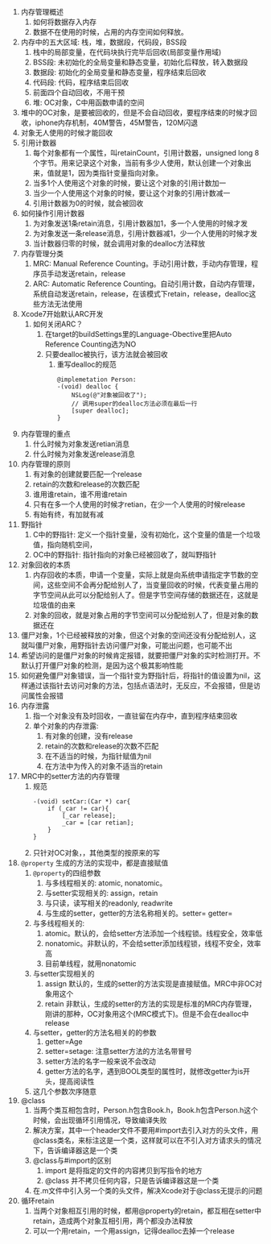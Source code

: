 1. 内存管理概述
    1. 如何将数据存入内存
    2. 数据不在使用的时候，占用的内存空间如何释放。
2. 内存中的五大区域: 栈，堆，数据段，代码段，BSS段
    1. 栈中的局部变量，在代码块执行完毕后回收(局部变量作用域)
    2. BSS段: 未初始化的全局变量和静态变量，初始化后释放，转入数据段
    3. 数据段: 初始化的全局变量和静态变量，程序结束后回收
    4. 代码段: 代码，程序结束后回收
    5. 前面四个自动回收，不用干预
    6. 堆: OC对象，C中用函数申请的空间
3. 堆中的OC对象，是要被回收的，但是不会自动回收，要程序结束的时候才回收，iphone内存机制，40M警告，45M警告，120M闪退
4. 对象无人使用的时候才能回收
5. 引用计数器
    1. 每个对象都有一个属性，叫retainCount，引用计数器，unsigned long 8个字节。用来记录这个对象，当前有多少人使用，默认创建一个对象出来，值就是1，因为类指针变量指向对象。
    2. 当多1个人使用这个对象的时候，要让这个对象的引用计数加一
    3. 当少一个人使用这个对象的时候，要让这个对象的引用计数减一
    4. 引用计数器为0的时候，就会被回收
6. 如何操作引用计数器
    1. 为对象发送1条retain消息，引用计数器加1，多一个人使用的时候才发
    2. 为对象发送一条release消息，引用计数器减1，少一个人使用的时候才发
    3. 当计数器归零的时候，就会调用对象的dealloc方法释放
7. 内存管理分类
    1. MRC: Manual Reference Counting。手动引用计数，手动内存管理，程序员手动发送retain，release
    2. ARC: Automatic Reference Counting。自动引用计数，自动内存管理，系统自动发送retain，release，在该模式下retain，release，dealloc这些方法无法使用
8. Xcode7开始默认ARC开发
    1. 如何关闭ARC？
        1. 在target的buildSettings里的Language-Obective里把Auto Reference Counting选为NO
        2. 只要dealloc被执行，该方法就会被回收
            1. 重写dealloc的规范
                ```
                @implemetation Person:
                -(void) dealloc {
                    NSLog(@"对象被回收了");
                    // 调用super的dealloc方法必须在最后一行
                    [super dealloc];
                }
                ```
9. 内存管理的重点
    1. 什么时候为对象发送retian消息
    2. 什么时候为对象发送release消息
10. 内存管理的原则
    1. 有对象的创建就要匹配一个release
    2. retain的次数和release的次数匹配
    3. 谁用谁retain，谁不用谁retain
    4. 只有在多一个人使用的时候才retian，在少一个人使用的时候release
    5. 有始有终，有加就有减
11. 野指针
    1. C中的野指针: 定义一个指针变量，没有初始化，这个变量的值是一个垃圾值，指向随机空间，
    2. OC中的野指针: 指针指向的对象已经被回收了，就叫野指针
12. 对象回收的本质
    1. 内存回收的本质，申请一个变量，实际上就是向系统申请指定字节数的空间，这些空间不会再分配给别人了，当变量回收的时候，代表变量占用的字节空间从此可以分配给别人了。但是字节空间存储的数据还在，这就是垃圾值的由来
    2. 对象的回收，就是对象占用的字节空间可以分配给别人了，但是对象的数据还在
13. 僵尸对象，1个已经被释放的对象，但这个对象的空间还没有分配给别人，这就叫僵尸对象，用野指针去访问僵尸对象，可能出问题，也可能不出
14. 希望访问的是僵尸对象的时候肯定报错，就要把僵尸对象的实时检测打开。不默认打开僵尸对象的检测，是因为这个极其影响性能
15. 如何避免僵尸对象错误，当一个指针变为野指针后，将指针的值设置为nil，这样通过该指针去访问对象的方法，包括点语法时，无反应，不会报错，但是访问属性会报错
16. 内存泄露
    1. 指一个对象没有及时回收，一直驻留在内存中，直到程序结束回收
    2. 单个对象的内存泄露:
        1. 有对象的创建，没有release
        2. retain的次数和release的次数不匹配
        3. 在不适当的时候，为指针赋值为nil
        4. 在方法中为传入的对象不适当的retain
17. MRC中的setter方法的内存管理
    1. 规范
        ```
        -(void) setCar:(Car *) car{
            if (_car != car){
                [_car release];
                _car = [car retian];
            }
        }
        ```
    2. 只针对OC对象，，其他类型的按原来的写
18. `@property` 生成的方法的实现中，都是直接赋值
    1. `@property`的四组参数
        1. 与多线程相关的: atomic, nonatomic。
        2. 与setter实现相关的: assign，retain
        3. 与只读，读写相关的readonly, readwrite
        4. 与生成的setter，getter的方法名称相关的。setter= getter=
    2. 与多线程相关的:
        1. atomic。默认的，会给setter方法添加一个线程锁。线程安全，效率低
        2. nonatomic。非默认的，不会给setter添加线程锁，线程不安全，效率高
        3. 目前单线程，就用nonatomic
    3. 与setter实现相关的
        1. assign 默认的，生成的setter的方法实现是直接赋值。MRC中非OC对象用这个
        2. retain 非默认，生成的setter的方法的实现是标准的MRC内存管理，刚讲的那种，OC对象用这个(MRC模式下)。但是不会在dealloc中release
    4. 与setter，getter的方法名相关的的参数
        1. getter=Age
        2. setter=setage: 注意setter方法的方法名带冒号
        3. setter方法的名字一般来说不会改动
        4. getter方法的名字，遇到BOOL类型的属性时，就修改getter为is开头，提高阅读性
    5. 这几个参数次序随意
19. @class 
    1. 当两个类互相包含时，Person.h包含Book.h，Book.h包含Person.h这个时候，会出现循环引用情况，导致编译失败
    2. 解决方案，其中一个header文件不要用#import去引入对方的头文件，用@class类名，来标注这是一个类，这样就可以在不引入对方请求头的情况下，告诉编译器这是一个类
    3. @class与#import的区别
        1. import 是将指定的文件的内容拷贝到写指令的地方
        2. @class 并不拷贝任何内容，只是告诉编译器这是一个类
    4. 在.m文件中引入另一个类的头文件，解决Xcode对于@class无提示的问题
20. 循环retain
    1. 当两个对象相互引用的时候，都用@property的retain，都互相在setter中retain，造成两个对象互相引用，两个都没办法释放
    2. 可以一个用retain，一个用assign，记得dealloc去掉一个release